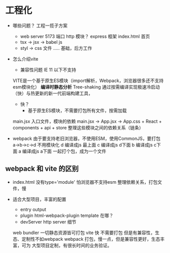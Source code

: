 # 工程化

- 哪些问题？ 工程一揽子方案
    - web server 5173 端口 http 模块？ express 框架
        index.html 首页  
    - tsx -> jsx -> babel js 
    - styl -> css 文件
    .....
    基础，后方工作

- 怎么介绍vite 
    - 兼容性问题
    IE 11 以下不支持
    <script type="module" src="/src/main.jsx"></script>
    VITE是一个基于原生ES模块（import解析，Webpack，浏览器很多还不支持esm模块化） **编译时静态分析** Tree-shaking
    通过按需编译实现极速冷启动（快）与热更新的新一代前端构建工具，

    - 快？
        - 基于原生ES模块，不需要打包所有文件，按需加载

    main.jsx 入口文件，模块的依赖
    main.jsx -> App.jsx -> App.css + React + components + api + store
    整理这些模块之间的依赖关系（链条）

- webpack
    由于要支持老旧浏览器，不使用ESM，使用CommonJS，要打包
    a->b->c->d
    不用模块化
    d 编译成js 最上面
    c 编译成js d下面
    b 编译成js c下面
    a 编译成js a下面
    一起打个包，成为一个文件

## webpack 和 vite 的区别
- index.html 没有type='module' 怕浏览器不支持esm
    整理依赖关系，打包文件，慢
- 适合大型项目，丰富的配置
    - entry output
    - plugin 
        html-webpack-plugin template 在哪？
    - devServer
        http server 细节
    
    web bundler 一切静态资源皆可打包
    vite 快 不需要打包 但是有兼容性，生态、定制性不如webpack
    webpack 打包，慢一点，但是兼容性更好，生态丰富，可为
    大型项目定制，有很长时间的业务验证。